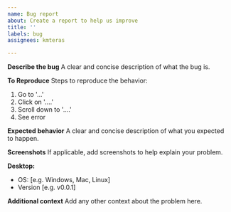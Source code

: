 ```yaml
---
name: Bug report
about: Create a report to help us improve
title: ''
labels: bug
assignees: kmteras

---
```


**Describe the bug**
A clear and concise description of what the bug is.

**To Reproduce**
Steps to reproduce the behavior:
1. Go to '...'
2. Click on '....'
3. Scroll down to '....'
4. See error

**Expected behavior**
A clear and concise description of what you expected to happen.

**Screenshots**
If applicable, add screenshots to help explain your problem.

**Desktop:**
 - OS: [e.g. Windows, Mac, Linux]
 - Version [e.g. v0.0.1]

**Additional context**
Add any other context about the problem here.
